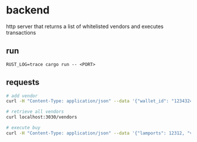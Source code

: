 # backend 

http server that returns a list of whitelisted vendors and executes transactions 

## run

`RUST_LOG=trace cargo run -- <PORT>`

## requests

```sh
# add vendor 
curl -H "Content-Type: application/json" --data '{"wallet_id": "1234324","name": "toto"}' localhost:3030/vendors

# retrieve all vendors
curl localhost:3030/vendors

# execute buy
curl -H "Content-Type: application/json" --data '{"lamports": 12312, "vendor": "1234324", "buyer_pair": "123234243"}' localhost:3030/buy
```
